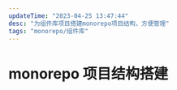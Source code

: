 ```yaml
---
updateTime: "2023-04-25 13:47:44"
desc: "为组件库项目搭建monorepo项目结构，方便管理"
tags: "monorepo/组件库"
---
```


# monorepo 项目结构搭建
